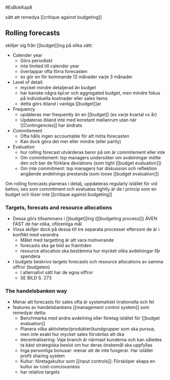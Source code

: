 #EsBokKap8

sätt att remedya [[critique against budgeting]]

## Rolling forecasts
skilljer sig från [[budget]]ing på olika sätt:
- Calender year
	- Görs periodiskt
	- inte limited till calender year
	- överlappar ofta förra forecasten
	- ex gör en för kommande 12 månader varje 3 månader
- Level of detail:
	- mycket mindre detaljerad än budget
	- har kanske några kpi:er och aggregated budget, men mindre fokus på individuella kostnader eller sales items
	- detta görs ibland i vanliga [[budget]]ar
- Frequency
	- updateras mer frequently än en [[budget]] (ex varje kvartal vs år)
	- Updateras ibland inte med konstant mellanrum utan när [[Contingencies]] har ändrats
- Commitement
	- Ofta hålls ingen accountable för att möta forecasten
	- Kan dock göra det mer eller mindre (eller partly)
- Evaluation
	- hur rolling forecast utvärderas beror på om är commitement eller inte
	- Om commitement: top managers undersöker om avdelningar mötte den och ber de förklara deviations (som tight [[budget evaluation]])
	- Om inte commitment: top managers har diskussion och reflektion angående andelnings prestanda (som loose [[budget evaluation]])

Om rolling forecasts planeras i detalj, uppdateras regularly istället för vid behov, ses som commitment och evaluatas tightly är de i princip som en budget och löser inte [[critique against budgeting]]

### Targets, forecats and resource allocations
- Dessa görs tillsammans i [[budget]]ing ([[budgeting process]]) ÄVEN FAST de har olika, oförenliga mål
- Vissa skilljer dock på dessa till tre separata processer eftersom de är i konflikt med varandra
	- Målet med targetting är att vara motiverande
	- forecasts ska ge bild av framtiden
	- resource allocation ska bestämma hur mycket olika avdelningar får spendera
- I budgets beskrivs targets forecasts och resource allocations av samma siffror (budgeten)
	- I alternativt sätt har de egna siffror
	- SE BILD S. 273


### The handelsbanken way
- Menar att forecasts för sales ofta är systematiskt irrationella och fel
- features av handelsbankens [[management control system]] som remedyar detta:
	- Benchmarka med andra avdelning eller företag istället för [[budget evaluation]]
	- Planera vilka aktiviteter/produkter/kundgrupper som ska pursua, men inte exakt hur mycket sales förväntas att öka
	- decentralisering: Vaje branch är närmast kunderna och kan således ta bäst strategiska beslut om hur deras önskemål ska uppfyllas
	- Inga personliga bonusar: menar att de inte fungerar. Har istället profit sharing system
	- Kultur: företagskultur som [[input controls]]: Försköper skapa en kultur av cost-conciousness
	- har relative targets